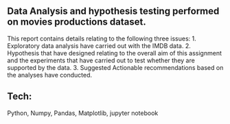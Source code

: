 ## Data Analysis and hypothesis testing performed on movies productions dataset.

This report contains details relating to the following three issues:
        1. Exploratory data analysis have carried out with the IMDB data.
        2. Hypothesis that have designed relating to the overall aim of this assignment and the experiments that have carried out to test whether they are supported by the data.
        3. Suggested Actionable recommendations based on the analyses have conducted.

## Tech:
Python, Numpy, Pandas, Matplotlib, jupyter notebook
